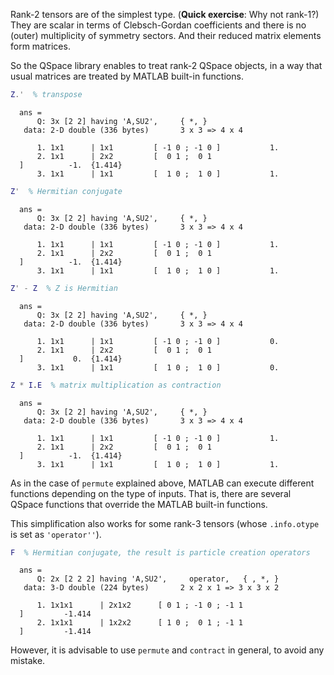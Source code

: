 Rank-2 tensors are of the simplest type. (**Quick exercise**: Why not rank-1?) They are scalar in terms of Clebsch-Gordan coefficients and there is no (outer) multiplicity of symmetry sectors. And their reduced matrix elements form matrices.

So the QSpace library enables to treat rank-2 QSpace objects, in a way that usual matrices are treated by MATLAB built-in functions.

```matlab
Z.'  % transpose
```


<div style="margin:1em"><span style="font-family: monospace; font-size:.85em">ans = <br>
&nbsp;&nbsp;&nbsp;&nbsp;Q: 3x [2 2] having 'A,SU2',&nbsp;&nbsp;&nbsp;&nbsp;&nbsp;{ *,  }&nbsp;&nbsp;&nbsp;<br>
&nbsp;data: 2-D double (336 bytes)&nbsp;&nbsp;&nbsp;&nbsp;&nbsp;&nbsp;&nbsp;3 x 3 => 4 x 4<br>
<br>
&nbsp;&nbsp;&nbsp;&nbsp;1. 1x1&nbsp;&nbsp;&nbsp;&nbsp;&nbsp;&nbsp;|&nbsp;1x1 &nbsp;&nbsp;&nbsp;&nbsp;&nbsp;&nbsp;&nbsp;&nbsp;[ -1 0 ; -1 0 ]&nbsp;&nbsp;&nbsp;&nbsp;&nbsp;&nbsp;&nbsp;&nbsp;&nbsp;&nbsp;&nbsp;1.<br>&nbsp;&nbsp;&nbsp;&nbsp;2. 1x1&nbsp;&nbsp;&nbsp;&nbsp;&nbsp;&nbsp;|&nbsp;2x2 &nbsp;&nbsp;&nbsp;&nbsp;&nbsp;&nbsp;&nbsp;&nbsp;[ &nbsp;0 1 ; &nbsp;0 1 ]&nbsp;&nbsp;&nbsp;&nbsp;&nbsp;&nbsp;&nbsp;&nbsp;&nbsp;&nbsp;-1.&nbsp;&nbsp;{1.414}<br>&nbsp;&nbsp;&nbsp;&nbsp;3. 1x1&nbsp;&nbsp;&nbsp;&nbsp;&nbsp;&nbsp;|&nbsp;1x1 &nbsp;&nbsp;&nbsp;&nbsp;&nbsp;&nbsp;&nbsp;&nbsp;[ &nbsp;1 0 ; &nbsp;1 0 ]&nbsp;&nbsp;&nbsp;&nbsp;&nbsp;&nbsp;&nbsp;&nbsp;&nbsp;&nbsp;&nbsp;1.</span></div>

```matlab
Z'  % Hermitian conjugate
```

<div style="margin:1em"><span style="font-family: monospace; font-size:.85em">ans = <br>
&nbsp;&nbsp;&nbsp;&nbsp;Q: 3x [2 2] having 'A,SU2',&nbsp;&nbsp;&nbsp;&nbsp;&nbsp;{ *,  }&nbsp;&nbsp;&nbsp;<br>
&nbsp;data: 2-D double (336 bytes)&nbsp;&nbsp;&nbsp;&nbsp;&nbsp;&nbsp;&nbsp;3 x 3 => 4 x 4<br>
<br>
&nbsp;&nbsp;&nbsp;&nbsp;1. 1x1&nbsp;&nbsp;&nbsp;&nbsp;&nbsp;&nbsp;|&nbsp;1x1 &nbsp;&nbsp;&nbsp;&nbsp;&nbsp;&nbsp;&nbsp;&nbsp;[ -1 0 ; -1 0 ]&nbsp;&nbsp;&nbsp;&nbsp;&nbsp;&nbsp;&nbsp;&nbsp;&nbsp;&nbsp;&nbsp;1.<br>&nbsp;&nbsp;&nbsp;&nbsp;2. 1x1&nbsp;&nbsp;&nbsp;&nbsp;&nbsp;&nbsp;|&nbsp;2x2 &nbsp;&nbsp;&nbsp;&nbsp;&nbsp;&nbsp;&nbsp;&nbsp;[ &nbsp;0 1 ; &nbsp;0 1 ]&nbsp;&nbsp;&nbsp;&nbsp;&nbsp;&nbsp;&nbsp;&nbsp;&nbsp;&nbsp;-1.&nbsp;&nbsp;{1.414}<br>&nbsp;&nbsp;&nbsp;&nbsp;3. 1x1&nbsp;&nbsp;&nbsp;&nbsp;&nbsp;&nbsp;|&nbsp;1x1 &nbsp;&nbsp;&nbsp;&nbsp;&nbsp;&nbsp;&nbsp;&nbsp;[ &nbsp;1 0 ; &nbsp;1 0 ]&nbsp;&nbsp;&nbsp;&nbsp;&nbsp;&nbsp;&nbsp;&nbsp;&nbsp;&nbsp;&nbsp;1.</span></div>

```matlab
Z' - Z  % Z is Hermitian
```
<div style="margin:1em"><span style="font-family: monospace; font-size:.85em">ans = <br>
&nbsp;&nbsp;&nbsp;&nbsp;Q: 3x [2 2] having 'A,SU2',&nbsp;&nbsp;&nbsp;&nbsp;&nbsp;{ *,  }&nbsp;&nbsp;&nbsp;<br>
&nbsp;data: 2-D double (336 bytes)&nbsp;&nbsp;&nbsp;&nbsp;&nbsp;&nbsp;&nbsp;3 x 3 => 4 x 4<br>
<br>
&nbsp;&nbsp;&nbsp;&nbsp;1. 1x1&nbsp;&nbsp;&nbsp;&nbsp;&nbsp;&nbsp;|&nbsp;1x1 &nbsp;&nbsp;&nbsp;&nbsp;&nbsp;&nbsp;&nbsp;&nbsp;[ -1 0 ; -1 0 ]&nbsp;&nbsp;&nbsp;&nbsp;&nbsp;&nbsp;&nbsp;&nbsp;&nbsp;&nbsp;&nbsp;0.<br>&nbsp;&nbsp;&nbsp;&nbsp;2. 1x1&nbsp;&nbsp;&nbsp;&nbsp;&nbsp;&nbsp;|&nbsp;2x2 &nbsp;&nbsp;&nbsp;&nbsp;&nbsp;&nbsp;&nbsp;&nbsp;[ &nbsp;0 1 ; &nbsp;0 1 ]&nbsp;&nbsp;&nbsp;&nbsp;&nbsp;&nbsp;&nbsp;&nbsp;&nbsp;&nbsp;&nbsp;0.&nbsp;&nbsp;{1.414}<br>&nbsp;&nbsp;&nbsp;&nbsp;3. 1x1&nbsp;&nbsp;&nbsp;&nbsp;&nbsp;&nbsp;|&nbsp;1x1 &nbsp;&nbsp;&nbsp;&nbsp;&nbsp;&nbsp;&nbsp;&nbsp;[ &nbsp;1 0 ; &nbsp;1 0 ]&nbsp;&nbsp;&nbsp;&nbsp;&nbsp;&nbsp;&nbsp;&nbsp;&nbsp;&nbsp;&nbsp;0.</span></div>

```matlab
Z * I.E  % matrix multiplication as contraction
```

<div style="margin:1em"><span style="font-family: monospace; font-size:.85em">ans = <br>
&nbsp;&nbsp;&nbsp;&nbsp;Q: 3x [2 2] having 'A,SU2',&nbsp;&nbsp;&nbsp;&nbsp;&nbsp;{ *,  }&nbsp;&nbsp;&nbsp;<br>
&nbsp;data: 2-D double (336 bytes)&nbsp;&nbsp;&nbsp;&nbsp;&nbsp;&nbsp;&nbsp;3 x 3 => 4 x 4<br>
<br>
&nbsp;&nbsp;&nbsp;&nbsp;1. 1x1&nbsp;&nbsp;&nbsp;&nbsp;&nbsp;&nbsp;|&nbsp;1x1 &nbsp;&nbsp;&nbsp;&nbsp;&nbsp;&nbsp;&nbsp;&nbsp;[ -1 0 ; -1 0 ]&nbsp;&nbsp;&nbsp;&nbsp;&nbsp;&nbsp;&nbsp;&nbsp;&nbsp;&nbsp;&nbsp;1.<br>&nbsp;&nbsp;&nbsp;&nbsp;2. 1x1&nbsp;&nbsp;&nbsp;&nbsp;&nbsp;&nbsp;|&nbsp;2x2 &nbsp;&nbsp;&nbsp;&nbsp;&nbsp;&nbsp;&nbsp;&nbsp;[ &nbsp;0 1 ; &nbsp;0 1 ]&nbsp;&nbsp;&nbsp;&nbsp;&nbsp;&nbsp;&nbsp;&nbsp;&nbsp;&nbsp;-1.&nbsp;&nbsp;{1.414}<br>&nbsp;&nbsp;&nbsp;&nbsp;3. 1x1&nbsp;&nbsp;&nbsp;&nbsp;&nbsp;&nbsp;|&nbsp;1x1 &nbsp;&nbsp;&nbsp;&nbsp;&nbsp;&nbsp;&nbsp;&nbsp;[ &nbsp;1 0 ; &nbsp;1 0 ]&nbsp;&nbsp;&nbsp;&nbsp;&nbsp;&nbsp;&nbsp;&nbsp;&nbsp;&nbsp;&nbsp;1.</span></div>



As in the case of <span style="font-family: monospace; font-size:.85em">permute</span> explained above, MATLAB can execute different functions depending on the type of inputs. That is, there are several QSpace functions that override the MATLAB built-in functions.

This simplification also works for some rank-3 tensors (whose <span style="font-family: monospace; font-size:.85em">.info.otype</span> is set as <span style="font-family: monospace; font-size:.85em">'operator''</span>).

```matlab
F  % Hermitian conjugate, the result is particle creation operators
```

<div style="margin:1em"><span style="font-family: monospace; font-size:.85em">ans = <br>
&nbsp;&nbsp;&nbsp;&nbsp;Q: 2x [2 2 2] having 'A,SU2',&nbsp;&nbsp;&nbsp;&nbsp;&nbsp;operator,&nbsp;&nbsp;&nbsp;{  , *,  }&nbsp;&nbsp;&nbsp;<br>
&nbsp;data: 3-D double (224 bytes)&nbsp;&nbsp;&nbsp;&nbsp;&nbsp;&nbsp;&nbsp;2 x 2 x 1 => 3 x 3 x 2<br>
<br>
&nbsp;&nbsp;&nbsp;&nbsp;1. 1x1x1&nbsp;&nbsp;&nbsp;&nbsp;&nbsp;&nbsp;|&nbsp;2x1x2 &nbsp;&nbsp;&nbsp;&nbsp;&nbsp;[ 0 1 ; -1 0 ; -1 1 ]&nbsp;&nbsp;&nbsp;&nbsp;&nbsp;&nbsp;&nbsp;&nbsp;&nbsp;-1.414<br>&nbsp;&nbsp;&nbsp;&nbsp;2. 1x1x1&nbsp;&nbsp;&nbsp;&nbsp;&nbsp;&nbsp;|&nbsp;1x2x2 &nbsp;&nbsp;&nbsp;&nbsp;&nbsp;[ 1 0 ; &nbsp;0 1 ; -1 1 ]&nbsp;&nbsp;&nbsp;&nbsp;&nbsp;&nbsp;&nbsp;&nbsp;&nbsp;-1.414</span></div>

However, it is advisable to use <span style="font-family: monospace; font-size:.85em">permute</span> and  <span style="font-family: monospace; font-size:.85em">contract</span> in general, to avoid any mistake.

&nbsp;
